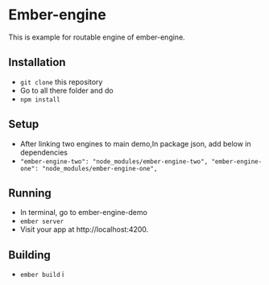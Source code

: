 # Ember-engine
This is example for routable engine of ember-engine.

## Installation

* `git clone` this repository
* Go to all there folder and do
* `npm install`

## Setup
* After linking two engines to main demo,In package json, add below in dependencies
* `"ember-engine-two": "node_modules/ember-engine-two",
"ember-engine-one": "node_modules/ember-engine-one",`

## Running

* In terminal, go to ember-engine-demo
* `ember server`
* Visit your app at http://localhost:4200.

## Building

* `ember build`
i
